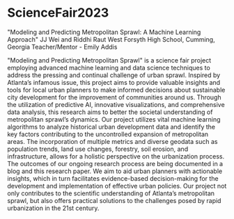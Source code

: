 # ScienceFair2023

"Modeling and Predicting Metropolitan Sprawl: A Machine Learning Approach"
JJ Wei and Riddhi Raut
West Forsyth High School, Cumming, Georgia
Teacher/Mentor - Emily Addis

"Modeling and Predicting Metropolitan Sprawl" is a science fair project employing advanced machine learning and data science techniques to address the pressing and continual challenge of urban sprawl. Inspired by Atlanta’s infamous issue, this project aims to provide valuable insights and tools for local urban planners to make informed decisions about sustainable city development for the improvement of communities around us. Through the utilization of predictive AI, innovative visualizations, and comprehensive data analysis, this research aims to better  the societal understanding of metropolitan sprawl’s dynamics.
Our project utilizes vital machine learning algorithms to analyze historical urban development data and identify the key factors contributing to the uncontrolled expansion of metropolitan areas. The incorporation of multiple metrics and diverse geodata such as population trends, land use changes, forestry, soil erosion, and infrastructure, allows for a holistic perspective on the urbanization process.
The outcomes of our ongoing research process are being documented in a blog and this research paper. We aim to aid urban planners with actionable insights, which in turn facilitates evidence-based decision-making for the development and implementation of effective urban policies. Our project not only contributes to the scientific understanding of Atlanta’s metropolitan sprawl, but also offers practical solutions to the challenges posed by rapid urbanization in the 21st century.
